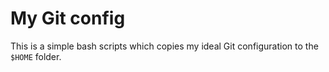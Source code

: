 # My Git config
This is a simple bash scripts which copies my ideal Git configuration to 
the `$HOME` folder.




